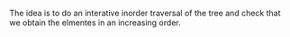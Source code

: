 The idea is to do an interative inorder traversal of the tree and check that we obtain the elmentes in an increasing order.
​
